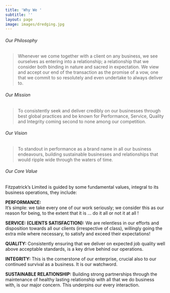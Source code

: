 ```yaml
---
title: 'Why We '
subtitle: ''
layout: page
image: images/dredging.jpg
---
```

###### Our Philosophy
>Whenever we come together with a client on any business, we see ourselves as entering
> into a relationship; a relationship that we consider both binding in nature and sacred in
> expectation. We view and accept our end of the transaction as the promise of a vow, one
> that we commit to so resolutely and even undertake to always deliver to.

###### Our Mission
> To consistently seek and deliver credibly on our businesses through best global
> practices and be known for Performance, Service, Quality and Integrity coming second
> to none among our competition.

###### Our Vision
>To standout in performance as a brand name in all our business endeavours, building
> sustainable businesses and relationships that would ripple wide through the waters of
> time.


###### Our Core Value

Fitzpatrick’s Limited is guided by some fundamental values, integral to its business
operations, they include:

**PERFORMANCE:** <br/>
It’s simple: we take every one of our work seriously; we consider this as
our reason for being, to the extent that it is … do it all or not it at all !

**SERVICE: (CLIENTS SATISFACTION):** 
We are relentless in our efforts and disposition
towards all our clients (irrespective of class), willingly going the extra mile where
necessary, to satisfy and exceed their expectations!

**QUALITY:** 
Consistently ensuring that we deliver on expected job quality well above
acceptable standards, is a key drive behind our operations.

**INTEGRITY:** 
This is the cornerstone of our enterprise, crucial also to our continued survival
as a business. It is our watchword.

**SUSTAINABLE RELATIONSHIP:** 
Building strong partnerships through the maintenance of
healthy lasting relationship with all that we do business with, is our major concern. This underpins our every interaction.

